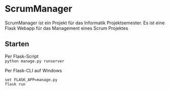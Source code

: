 # ScrumManager
ScrumManager ist ein Projekt für das Informatik Projektsemester. Es ist eine Flask Webapp für das Management eines Scrum Projektes

## Starten
Per Flask-Script  
`python manage.py runserver`

Per Flask-CLI auf Windows
```
set FLASK_APP=manage.py
flask run
```
